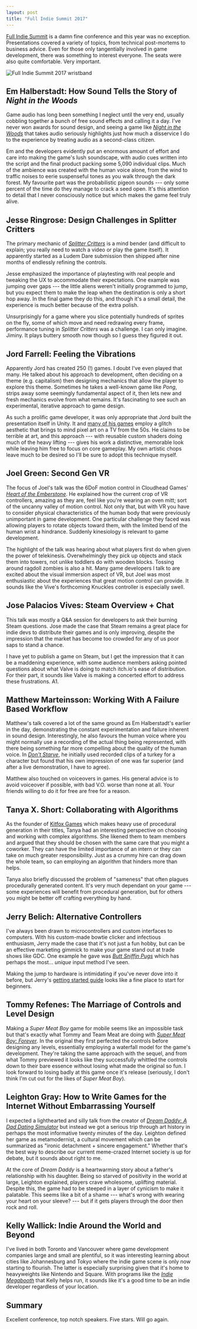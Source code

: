 ```yaml
---
layout: post
title: "Full Indie Summit 2017"
---
```


[Full Indie Summit](http://www.fullindiesummit.com) is a damn fine conference and this year was no exception. Presentations covered a variety of topics, from technical post-mortems to business advice. Even for those only tangentially involved in game development, there was something to interest everyone. The seats were also quite comfortable. Very important.

<img alt="Full Indie Summit 2017 wristband" srcset="/images/fullindie2017.jpg 1x, /images/fullindie2017@2x.jpg 2x" src="/images/fullindie2017.jpg">


## Em Halberstadt: How Sound Tells the Story of *Night in the Woods*

Game audio has long been something I neglect until the very end, usually cobbling together a bunch of free sound effects and calling it a day. I've never won awards for sound design, and seeing a game like *[Night in the Woods](http://www.nightinthewoods.com)* that takes audio seriously highlights just how much a disservice I do to the experience by treating audio as a second-class citizen.

Em and the developers evidently put an enormous amount of effort and care into making the game's lush soundscape, with audio cues written into the script and the final product packing some 5,090 individual clips. Much of the ambience was created with the human voice alone, from the wind to traffic noises to eerie suspenseful tones as you walk through the dark forest. My favourite part was the probabilistic pigeon sounds --- only some percent of the time do they manage to crack a seed open. It's this attention to detail that I never consciously notice but which makes the game feel truly alive.


## Jesse Ringrose: Design Challenges in Splitter Critters

The primary mechanic of *[Splitter Critters](http://splittercritters.com)* is a mind bender (and difficult to explain; you really need to watch a video or play the game itself). It apparently started as a Ludem Dare submission then shipped after nine months of endlessly refining the controls.

Jesse emphasized the importance of playtesting with real people and tweaking the UX to accommodate their expectations. One example was jumping over gaps --- the little aliens weren't initially programmed to jump, but you expect them to make the leap when the destination is only a short hop away. In the final game they do this, and though it's a small detail, the experience is much better because of the extra polish.

Unsurprisingly for a game where you slice potentially hundreds of sprites on the fly, some of which move and need redrawing every frame, performance tuning in *Splitter Critters* was a challenge. I can only imagine. Jiminy. It plays buttery smooth now though so I guess they figured it out.


## Jord Farrell: Feeling the Vibrations

Apparently Jord has created 250 (!) games. I doubt I've even played that many. He talked about his approach to development, often deciding on a theme (e.g. capitalism) then designing mechanics that allow the player to explore this theme. Sometimes he takes a well-known game like *Pong*, strips away some seemingly fundamental aspect of it, then lets new and fresh mechanics evolve from what remains. It's fascinating to see such an experimental, iterative approach to game design.

As such a prolific game developer, it was only appropriate that Jord built the presentation itself in Unity. It and [many of his games](https://mrtedders.itch.io) employ a glitch aesthetic that brings to mind pixel art on a TV from the 50s. He claims to be terrible at art, and this approach --- with reusable custom shaders doing much of the heavy lifting --- gives his work a distinctive, memorable look while leaving him free to focus on core gameplay. My own artistic chops leave much to be desired so I'll be sure to adopt this technique myself.


## Joel Green: Second Gen VR

The focus of Joel's talk was the 6DoF motion control in Cloudhead Games'
*[Heart of the Emberstone](http://store.steampowered.com/app/526140/The_Gallery__Episode_2_Heart_of_the_Emberstone/)*. He explained how the current crop of VR controllers, amazing as they are, feel like you're wearing an oven mitt; sort of the uncanny valley of motion control. Not only that, but with VR you have to consider physical characteristics of the human body that were previously unimportant in game development. One particular challenge they faced was allowing players to rotate objects toward them, with the limited bend of the human wrist a hindrance. Suddenly kinesiology is relevant to game development.

The highlight of the talk was hearing about what players first do when given the power of telekinesis. Overwhelmingly they pick up objects and stack them into towers, not unlike toddlers do with wooden blocks. Tossing around ragdoll zombies is also a hit. Many game developers I talk to are excited about the visual immersion aspect of VR, but Joel was most enthusiastic about the experiences that great motion control can provide. It sounds like the Vive's forthcoming Knuckles controller is especially swell.


## Jose Palacios Vives: Steam Overview + Chat

This talk was mostly a Q&A session for developers to ask their burning Steam questions. Jose made the case that Steam remains a great place for indie devs to distribute their games and is only improving, despite the impression that the market has become too crowded for any of us poor saps to stand a chance.

I have yet to publish a game on Steam, but I get the impression that it can be a maddening experience, with some audience members asking pointed questions about what Valve is doing to match itch.io's ease of distribution. For their part, it sounds like Valve is making a concerted effort to address these frustrations. A1.


## Matthew Marteinsson: Working With A Failure Based Workflow

Matthew's talk covered a lot of the same ground as Em Halberstadt's earlier in the day, demonstrating the constant experimentation and failure inherent in sound design. Interestingly, he also favours the human voice where you might normally use a recording of the actual thing being represented, with there being something far more compelling about the quality of the human voice. In *[Don't Starve](https://www.klei.com/games/dont-starve)*, he initially used recorded clips of a turkey for a character but found that his own impression of one was far superior (and after a live demonstration, I have to agree).

Matthew also touched on voiceovers in games. His general advice is to avoid voiceover if possible, with bad V.O. worse than none at all. Your friends willing to do it for free are free for a reason.


## Tanya X. Short: Collaborating with Algorithms

As the founder of [Kitfox Games](http://www.kitfoxgames.com) which makes heavy use of procedural generation in their titles, Tanya had an interesting perspective on choosing and working with complex algorithms. She likened them to team members and argued that they should be chosen with the same care that you might a coworker. They can have the limited importance of an intern or they can take on much greater responsibility. Just as a crummy hire can drag down the whole team, so can employing an algorithm that hinders more than helps.

Tanya also briefly discussed the problem of "sameness" that often plagues procedurally generated content. It's very much dependant on your game --- some experiences will benefit from procedural generation, but for others you might be better off crafting everything by hand.


## Jerry Belich: Alternative Controllers

I've always been drawn to microcontrollers and custom interfaces to computers. With his custom-made bowtie clicker and infectious enthusiasm, Jerry made the case that it's not just a fun hobby, but can be an effective marketing gimmick to make your game stand out at trade shows like GDC. One example he gave was *[Butt Sniffin Pugs](https://www.kickstarter.com/projects/spacebeagles/butt-sniffin-pugs)* which has
perhaps the most... *unique* input method I've seen.

Making the jump to hardware is intimidating if you've never dove into it before, but Jerry's [getting started guide](https://jerrytron.github.io/alt-ctrl/) looks like a fine place to start for beginners.


## Tommy Refenes: The Marriage of Controls and Level Design

Making a *Super Meat Boy* game for mobile seems like an impossible task but
that's exactly what Tommy and Team Meat are doing with *[Super Meat Boy: Forever](http://supermeatboy.com)*.  In the original they first perfected the controls before designing any levels, essentially employing a waterfall model for the game's development. They're taking the same approach with the sequel, and from what Tommy previewed it looks like they successfully whittled the controls down to their bare essence without losing what made the original so fun. I look forward to losing badly at this game once it's release (seriously, I don't think I'm cut out for the likes of *Super Meat Boy*).


## Leighton Gray: How to Write Games for the Internet Without Embarrassing Yourself

I expected a lighthearted and silly talk from the creator of *[Dream Daddy: A Dad Dating Simulator](http://store.steampowered.com/app/654880/Dream_Daddy_A_Dad_Dating_Simulator/)* but instead we got a serious trip through art history in perhaps the most informative twenty minutes of the day. Leighton defined her game as metamodernist, a cultural movement which can be summarized as "ironic detachment + sincere engagement." Whether that's the best way to describe our current meme-crazed Internet society is up for debate, but it sounds about right to me.

At the core of *Dream Daddy* is a heartwarming story about a father's relationship with his daughter. Being so starved of positivity in the world at large, Leighton explained, players crave wholesome, uplifting material. Despite this, the game had to be steeped in a layer of cynicism to make it palatable.  This seems like a bit of a shame --- what's wrong with wearing your heart on your sleeve? --- but if it gets players through the door then rock and roll.


## Kelly Wallick: Indie Around the World and Beyond

I've lived in both Toronto and Vancouver where game development companies large and small are plentiful, so it was interesting learning about cities like Johannesburg and Tokyo where the indie game scene is only now starting to flourish.  The latter is especially surprising given that it's home to heavyweights like Nintendo and Square. With programs like the *[Indie Megabooth](http://indiemegabooth.com)* that Kelly helps run, it sounds like it's a good time to be an indie developer regardless of your location.


## Summary

Excellent conference, top notch speakers. Five stars. Will go again.
